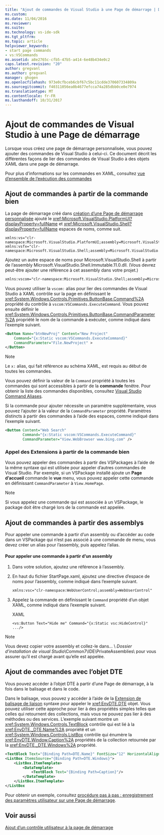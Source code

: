 ```yaml
---
title: "Ajout de commandes de Visual Studio à une Page de démarrage | Documents Microsoft"
ms.custom: 
ms.date: 11/04/2016
ms.reviewer: 
ms.suite: 
ms.technology: vs-ide-sdk
ms.tgt_pltfrm: 
ms.topic: article
helpviewer_keywords:
- start page commands
- vs:VSCommands
ms.assetid: a8e2765c-cfb5-47b5-a414-6e48b434e0c2
caps.latest.revision: "20"
author: gregvanl
ms.author: gregvanl
manager: ghogen
ms.openlocfilehash: 973e0cfbceb6cbf67c5bc11cdde370607334809a
ms.sourcegitcommit: f40311056ea0b4677efcca74a285dbb0ce0e7974
ms.translationtype: MT
ms.contentlocale: fr-FR
ms.lasthandoff: 10/31/2017
---
```

# <a name="adding-visual-studio-commands-to-a-start-page"></a>Ajout de commandes de Visual Studio à une Page de démarrage
Lorsque vous créez une page de démarrage personnalisée, vous pouvez ajouter des commandes de Visual Studio à celui-ci. Ce document décrit les différentes façons de lier des commandes de Visual Studio à des objets XAML dans une page de démarrage.  
  
 Pour plus d’informations sur les commandes en XAML, consultez [vue d’ensemble de l’exécution des commandes](/dotnet/framework/wpf/advanced/commanding-overview)  
  
## <a name="adding-commands-from-the-command-well"></a>Ajout de commandes à partir de la commande bien  
 La page de démarrage créé dans [création d’une Page de démarrage personnalisée](../extensibility/creating-a-custom-start-page.md) ajouté le <xref:Microsoft.VisualStudio.PlatformUI?displayProperty=fullName> et <xref:Microsoft.VisualStudio.Shell?displayProperty=fullName> espaces de noms, comme suit.  
  
```  
xmlns:vs="clr-namespace:Microsoft.VisualStudio.PlatformUI;assembly=Microsoft.VisualStudio.Shell.14.0"  
xmlns:vsfx="clr-namespace:Microsoft.VisualStudio.Shell;assembly=Microsoft.VisualStudio.Shell.14.0"  
```  
  
 Ajoutez un autre espace de noms pour Microsoft.VisualStudio.Shell à partir de l’assembly Microsoft.VisualStudio.Shell.Immutable.11.0.dll. (Vous devrez peut-être ajouter une référence à cet assembly dans votre projet.)  
  
```xml  
xmlns:vscom="clr-namespace:Microsoft.VisualStudio.Shell;assembly=Microsoft.VisualStudio.Shell.Immutable.11.0"  
```  
  
 Vous pouvez utiliser la `vscom:` alias pour lier des commandes de Visual Studio à XAML contrôle sur la page en définissant le <xref:System.Windows.Controls.Primitives.ButtonBase.Command%2A> propriété du contrôle à `vscom:VSCommands.ExecuteCommand`. Vous pouvez ensuite définir le <xref:System.Windows.Controls.Primitives.ButtonBase.CommandParameter%2A> propriété le nom de la commande à exécuter, comme indiqué dans l’exemple suivant.  
  
```xml  
<Button Name="btnNewProj" Content="New Project"   
    Command="{x:Static vscom:VSCommands.ExecuteCommand}"  
    CommandParameter="File.NewProject" >  
</Button>  
```  
  
> [!NOTE]
>  Le `x:` alias, qui fait référence au schéma XAML, est requis au début de toutes les commandes.  
  
 Vous pouvez définir la valeur de la `Command` propriété à toutes les commandes qui sont accessibles à partir de la **commande** fenêtre. Pour obtenir la liste des commandes disponibles, consultez [Visual Studio Command Aliases](../ide/reference/visual-studio-command-aliases.md).  
  
 Si la commande pour ajouter nécessite un paramètre supplémentaire, vous pouvez l’ajouter à la valeur de la `CommandParameter` propriété. Paramètres distincts à partir des commandes à l’aide des espaces, comme indiqué dans l’exemple suivant.  
  
```xml  
<Button Content="Web Search"   
        Command="{x:Static vscom:VSCommands.ExecuteCommand}"  
        CommandParameter="View.WebBrowser www.bing.com" />  
```  
  
### <a name="calling-extensions-from-the-command-well"></a>Appel des Extensions à partir de la commande bien  
 Vous pouvez appeler des commandes à partir des VSPackages à l’aide de la même syntaxe qui est utilisée pour appeler d’autres commandes de Visual Studio. Par exemple, si un VSPackage installé ajoute un **Page d’accueil** commande le **vue** menu, vous pouvez appeler cette commande en définissant `CommandParameter` à `View.HomePage`.  
  
> [!NOTE]
>  Si vous appelez une commande qui est associée à un VSPackage, le package doit être chargé lors de la commande est appelée.  
  
## <a name="adding-commands-from-assemblies"></a>Ajout de commandes à partir des assemblys  
 Pour appeler une commande à partir d’un assembly ou d’accéder au code dans un VSPackage qui n’est pas associé à une commande de menu, vous devez créer un alias pour l’assembly, puis appelez l’alias.  
  
#### <a name="to-call-a-command-from-an-assembly"></a>Pour appeler une commande à partir d’un assembly  
  
1.  Dans votre solution, ajoutez une référence à l’assembly.  
  
2.  En haut du fichier StartPage.xaml, ajoutez une directive d’espace de noms pour l’assembly, comme indiqué dans l’exemple suivant.  
  
    ```xml  
    xmlns:vsc="clr-namespace:WebUserControl;assembly=WebUserControl"  
    ```  
  
3.  Appelez la commande en définissant le `Command` propriété d’un objet XAML, comme indiqué dans l’exemple suivant.  
  
     XAML  
  
    ```  
    <vs:Button Text="Hide me" Command="{x:Static vsc:HideControl}" .../>  
    ```  
  
> [!NOTE]
>  Vous devez copier votre assembly et collez-le dans... \\ *Dossier d’installation de visual Studio*\Common7\IDE\PrivateAssemblies\ pour vous assurer qu’il est chargé avant qu’elle est appelée.  
  
## <a name="adding-commands-with-the-dte-object"></a>Ajout de commandes avec l’objet DTE  
 Vous pouvez accéder à l’objet DTE à partir d’une Page de démarrage, à la fois dans le balisage et dans le code.  
  
 Dans le balisage, vous pouvez y accéder à l’aide de la [Extension de balisage de liaison](/dotnet/framework/wpf/advanced/binding-markup-extension) syntaxe pour appeler le <xref:EnvDTE.DTE> objet. Vous pouvez utiliser cette approche pour lier à des propriétés simples telles que celles qui retournent des collections, mais vous ne pouvez pas lier à des méthodes ou des services. L’exemple suivant montre un <xref:System.Windows.Controls.TextBlock> contrôle qui est lié à la <xref:EnvDTE._DTE.Name%2A> propriété et un <xref:System.Windows.Controls.ListBox> contrôle qui énumère la <xref:EnvDTE.Window.Caption%2A> propriétés de la collection retournée par la <xref:EnvDTE._DTE.Windows%2A> propriété.  
  
```xml  
<TextBlock Text="{Binding Path=DTE.Name}" FontSize="12" HorizontalAlignment="Center"/>  
<ListBox ItemsSource="{Binding Path=DTE.Windows}">  
    <ListBox.ItemTemplate>  
        <DataTemplate>  
            <TextBlock Text="{Binding Path=Caption}"/>  
        </DataTemplate>  
    </ListBox.ItemTemplate>  
</ListBox  
```  
  
 Pour obtenir un exemple, consultez [procédure pas à pas : enregistrement des paramètres utilisateur sur une Page de démarrage](../extensibility/walkthrough-saving-user-settings-on-a-start-page.md).  
  
## <a name="see-also"></a>Voir aussi  
 [Ajout d’un contrôle utilisateur à la page de démarrage](../extensibility/adding-user-control-to-the-start-page.md)